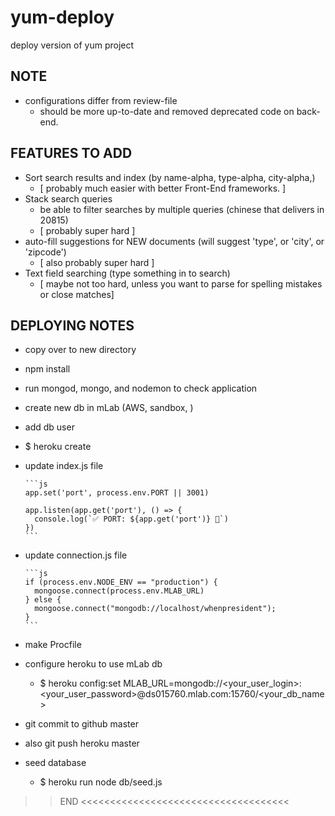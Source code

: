 # yum-deploy
deploy version of yum project


## NOTE

- configurations differ from review-file
  - should be more up-to-date and removed deprecated code on back-end.


## FEATURES TO ADD

- Sort search results and index (by name-alpha, type-alpha, city-alpha,)
  + [ probably much easier with better Front-End frameworks. ]
- Stack search queries
  - be able to filter searches by multiple queries (chinese that delivers in 20815)
  + [ probably super hard ]
- auto-fill suggestions for NEW documents (will suggest 'type', or 'city', or 'zipcode')
  + [ also probably super hard ]
- Text field searching (type something in to search)
  + [ maybe not too hard, unless you want to parse for spelling mistakes or close matches]


## DEPLOYING NOTES

- copy over to new directory
- npm install
- run mongod, mongo, and nodemon to check application

- create new db in mLab (AWS, sandbox, <db-name>)
- add db user

- $ heroku create <app-name>

- update index.js file

      ```js
      app.set('port', process.env.PORT || 3001)

      app.listen(app.get('port'), () => {
        console.log(`✅ PORT: ${app.get('port')} 🌟`)
      })
      ```
- update connection.js file

      ```js
      if (process.env.NODE_ENV == "production") {
        mongoose.connect(process.env.MLAB_URL)
      } else {
        mongoose.connect("mongodb://localhost/whenpresident");
      }
      ```

- make Procfile

- configure heroku to use mLab db
   - $ heroku config:set MLAB_URL=mongodb://<your_user_login>:<your_user_password>@ds015760.mlab.com:15760/<your_db_name>

- git commit to github master
- also git push heroku master

- seed database
  - $ heroku run node db/seed.js



>> END <<<<<<<<<<<<<<<<<<<<<<<<<<<<<<<<<<<<
